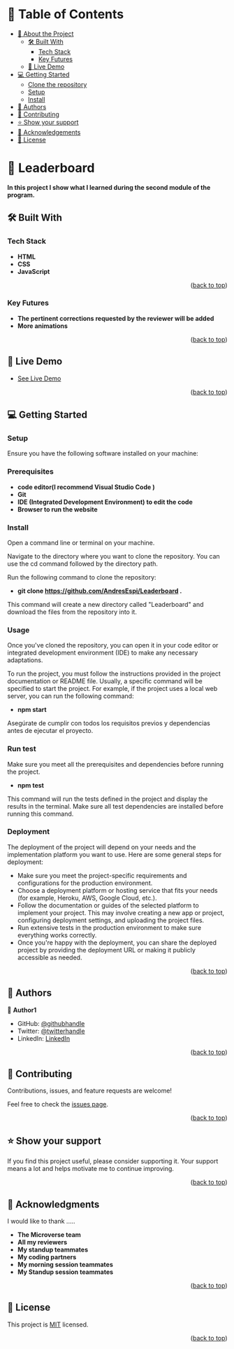 <a name="readme-top"></a>
# 📗 Table of Contents

- [📖 About the Project](#about-project)
  - [🛠 Built With](#built-with)
    - [Tech Stack](#tech-stack)
    - [Key Futures](#key-futures)
  - [🚀 Live Demo](#live-demo)
- [💻 Getting Started](#getting-started)
  - [Clone the repository](#Clone-the-repository)
  - [Setup](#setup)
  - [Install](#install)
- [👥 Authors](#authors)
- [🤝 Contributing](#contributing)
- [⭐️ Show your support](#support)
- [🙏 Acknowledgements](#acknowledgements)
- [📝 License](#license)



# 📖 Leaderboard <a name="Leaderboard"></a>

**In this project I show what I learned during the second module of the program.** 

## 🛠 Built With <a name="built-with"></a>

### Tech Stack <a name="tech-stack"></a>

- **HTML**
- **CSS**
- **JavaScript**

<p align="right">(<a href="#readme-top">back to top</a>)</p>

### Key Futures <a name="key-futures"></a>

- **The pertinent corrections requested by the reviewer will be added**
- **More animations**


<p align="right">(<a href="#readme-top">back to top</a>)</p>

## 🚀 Live Demo <a name="live-demo"></a>

- [See Live Demo](https://andresespi.github.io/animePage/)

<p align="right">(<a href="#readme-top">back to top</a>)</p>

## 💻 Getting Started <a name="getting-started"></a>
### Setup

Ensure you have the following software installed on your machine:

### Prerequisites

- **code editor(I recommend Visual Studio Code )**
- **Git**
- **IDE (Integrated Development Environment) to edit the code**
- **Browser to run the website**

### Install

Open a command line or terminal on your machine.

Navigate to the directory where you want to clone the repository. You can use the cd command followed by the directory path.

Run the following command to clone the repository:

- **git clone https://github.com/AndresEspi/Leaderboard .**

This command will create a new directory called "Leaderboard" and download the files from the repository into it.

### Usage

Once you've cloned the repository, you can open it in your code editor or integrated development environment (IDE) to make any necessary adaptations.

To run the project, you must follow the instructions provided in the project documentation or README file. Usually, a specific command will be specified to start the project. For example, if the project uses a local web server, you can run the following command:

- **npm start**

Asegúrate de cumplir con todos los requisitos previos y dependencias antes de ejecutar el proyecto.


### Run test

Make sure you meet all the prerequisites and dependencies before running the project.

- **npm test**

This command will run the tests defined in the project and display the results in the terminal. Make sure all test dependencies are installed before running this command.  

### Deployment

The deployment of the project will depend on your needs and the implementation platform you want to use. Here are some general steps for deployment:

- Make sure you meet the project-specific requirements and configurations for the production environment.
- Choose a deployment platform or hosting service that fits your needs (for example, Heroku, AWS, Google Cloud, etc.).
- Follow the documentation or guides of the selected platform to implement your project. This may involve creating a new app or project, configuring deployment settings, and uploading the project files.
- Run extensive tests in the production environment to make sure everything works correctly.
- Once you're happy with the deployment, you can share the deployed project by providing the deployment URL or making it publicly accessible as needed.


<p align="right">(<a href="#readme-top">back to top</a>)</p>


## 👥 Authors <a name="AndresEspi"></a>

👤 **Author1**

- GitHub: [@githubhandle](https://github.com/AndresEspi)
- Twitter: [@twitterhandle](https://twitter.com/Andres_Esp1nosa)
- LinkedIn: [LinkedIn](https://www.linkedin.com/in/andres-espinosa-3bba67271/)

<p align="right">(<a href="#readme-top">back to top</a>)</p>

## 🤝 Contributing <a name="contributing"></a>

Contributions, issues, and feature requests are welcome!

Feel free to check the [issues page](https://github.com/AndresEspi/Leaderboard/issues).

<p align="right">(<a href="#readme-top">back to top</a>)</p>


## ⭐️ Show your support <a name="support"></a>

If you find this project useful, please consider supporting it. Your support means a lot and helps motivate me to continue improving.

<p align="right">(<a href="#readme-top">back to top</a>)</p>


## 🙏 Acknowledgments <a name="acknowledgements"></a>

I would like to thank .....
- **The Microverse team**
- **All my reviewers**
- **My standup teammates**
- **My coding partners**
- **My morning session teammates**
- **My Standup session teammates**

<p align="right">(<a href="#readme-top">back to top</a>)</p>


## 📝 License <a name="license"></a>

This project is [MIT](./LICENSE) licensed.

<p align="right">(<a href="#readme-top">back to top</a>)</p>